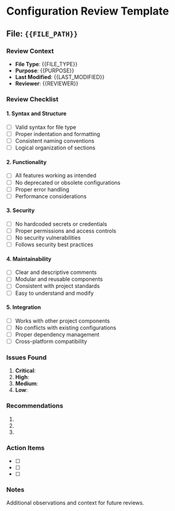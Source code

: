 # Configuration Review Template

## File: `{{FILE_PATH}}`

### Review Context
- **File Type**: {{FILE_TYPE}}
- **Purpose**: {{PURPOSE}}
- **Last Modified**: {{LAST_MODIFIED}}
- **Reviewer**: {{REVIEWER}}

### Review Checklist

#### 1. Syntax and Structure
- [ ] Valid syntax for file type
- [ ] Proper indentation and formatting
- [ ] Consistent naming conventions
- [ ] Logical organization of sections

#### 2. Functionality
- [ ] All features working as intended
- [ ] No deprecated or obsolete configurations
- [ ] Proper error handling
- [ ] Performance considerations

#### 3. Security
- [ ] No hardcoded secrets or credentials
- [ ] Proper permissions and access controls
- [ ] No security vulnerabilities
- [ ] Follows security best practices

#### 4. Maintainability
- [ ] Clear and descriptive comments
- [ ] Modular and reusable components
- [ ] Consistent with project standards
- [ ] Easy to understand and modify

#### 5. Integration
- [ ] Works with other project components
- [ ] No conflicts with existing configurations
- [ ] Proper dependency management
- [ ] Cross-platform compatibility

### Issues Found
1. **Critical**: 
2. **High**: 
3. **Medium**: 
4. **Low**: 

### Recommendations
1. 
2. 
3. 

### Action Items
- [ ] 
- [ ] 
- [ ] 

### Notes
Additional observations and context for future reviews. 